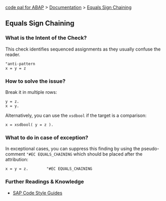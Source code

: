 [code pal for ABAP](../../README.md) > [Documentation](../check_documentation.md) > [Equals Sign Chaining](equals-sign-chaining.md)

## Equals Sign Chaining

### What is the Intent of the Check?

This check identifies sequenced assignments as they usually confuse the reader.

```abap
"anti-pattern
x = y = z
```

### How to solve the issue?

Break it in multiple rows:
```abap
y = z.
x = y.
```

Alternatively, you can use the `xsdbool` if the target is a comparison:

```abap
x = xsdbool( y = z ).
```

### What to do in case of exception?

In exceptional cases, you can suppress this finding by using the pseudo-comment `"#EC EQUALS_CHAINING` which should be placed after the attribution:

```abap
x = y = z.        "#EC EQUALS_CHAINING
```

### Further Readings & Knowledge

* [SAP Code Style Guides](https://github.com/SAP/styleguides/blob/main/clean-abap/CleanABAP.md#use-xsdbool-to-set-boolean-variables)

